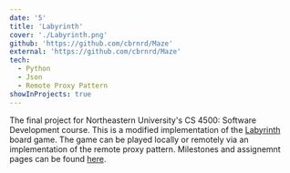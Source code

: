 ```yaml
---
date: '5'
title: 'Labyrinth'
cover: './Labyrinth.png'
github: 'https://github.com/cbrnrd/Maze'
external: 'https://github.com/cbrnrd/Maze'
tech:
  - Python
  - Json
  - Remote Proxy Pattern
showInProjects: true
---
```


The final project for Northeastern University's CS 4500: Software Development course. This is a modified implementation of the [Labyrinth](https://boardgamegeek.com/boardgame/1219/labyrinth) board game. The game can be played locally or remotely via an implementation of the remote proxy pattern. Milestones and assignemnt pages can be found [here](https://web.archive.org/web/20221229221611/https://course.ccs.neu.edu/cs4500f22/assignments.html).
